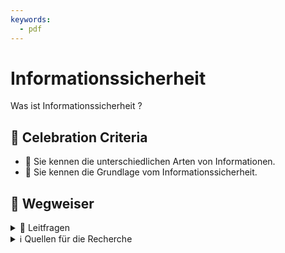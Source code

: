 ```yaml
---
keywords:
  - pdf
---
```


# Informationssicherheit

Was ist Informationssicherheit ?

## 🎉 Celebration Criteria

  - :dart: Sie kennen die unterschiedlichen Arten von Informationen.
  - :dart: Sie kennen die Grundlage vom Informationssicherheit.

## :compass: Wegweiser

<details>
  <summary> 🤔 Leitfragen </summary>

- Was sind Informationen?
- Was ist Sicherheit?
- Was ist Informationssicherheit? !Nicht nur Digital!
- Was ist das Ziel von Informationssicherheit (CIA)?
- Wie kann das Ziel erreicht werden?
- ...

</details>

<details>
  <summary> ℹ️ Quellen für die Recherche</summary>

- [**Security Insider:** Was ist Informationssicherheit?](https://www.security-insider.de/was-ist-informationssicherheit-a-677316/)

- [**BREKOM:** Informationssicherheit](https://brekom.de/ratgeber-it-sicherheit/informationssicherheit/)

- [**NCSC:** Bundesinterne Kampagne](https://www.ncsc.admin.ch/ncsc/de/home/dokumentation/bundesinterne-kampagnen.html)

- [**MATRIX IT development Gmbh:** Begriffe und Definitionen](https://www.matrix-development.de/risikomanagement_definition.html)

</details>

